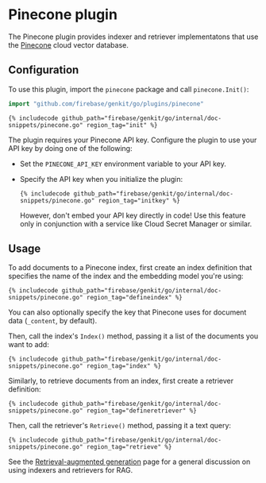 # Pinecone plugin

The Pinecone plugin provides indexer and retriever implementatons that use the
[Pinecone](https://www.pinecone.io/) cloud vector database.

## Configuration

To use this plugin, import the `pinecone` package and call `pinecone.Init()`:

```go
import "github.com/firebase/genkit/go/plugins/pinecone"
```

```golang
{% includecode github_path="firebase/genkit/go/internal/doc-snippets/pinecone.go" region_tag="init" %}
```

The plugin requires your Pinecone API key. 
Configure the plugin to use your API key by doing one of the following:

- Set the `PINECONE_API_KEY` environment variable to your API key.

- Specify the API key when you initialize the plugin:

  ```golang
  {% includecode github_path="firebase/genkit/go/internal/doc-snippets/pinecone.go" region_tag="initkey" %}
  ```

  However, don't embed your API key directly in code! Use this feature only
  in conjunction with a service like Cloud Secret Manager or similar.

## Usage

To add documents to a Pinecone index, first create an index definition that
specifies the name of the index and the embedding model you're using:

```golang
{% includecode github_path="firebase/genkit/go/internal/doc-snippets/pinecone.go" region_tag="defineindex" %}
```

You can also optionally specify the key that Pinecone uses for document data
(`_content`, by default).

Then, call the index's `Index()` method, passing it a list of the documents you
want to add:

```golang
{% includecode github_path="firebase/genkit/go/internal/doc-snippets/pinecone.go" region_tag="index" %}
```

Similarly, to retrieve documents from an index, first create a retriever
definition:

```golang
{% includecode github_path="firebase/genkit/go/internal/doc-snippets/pinecone.go" region_tag="defineretriever" %}
```

Then, call the retriever's `Retrieve()` method, passing it a text query:

```golang
{% includecode github_path="firebase/genkit/go/internal/doc-snippets/pinecone.go" region_tag="retrieve" %}
```

See the [Retrieval-augmented generation](../rag.md) page for a general
discussion on using indexers and retrievers for RAG.
